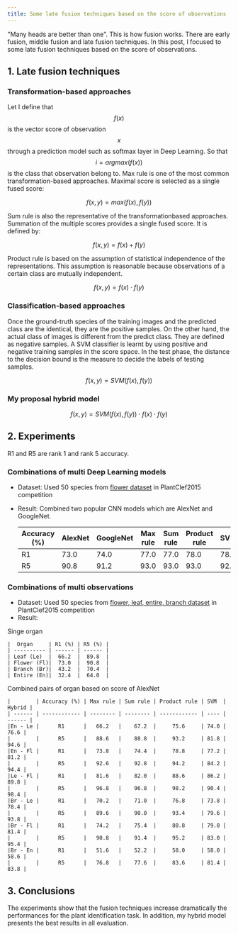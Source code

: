 ```yaml
---
title: Some late fusion techniques based on the score of observations
---
```

"Many heads are better than one". This is how fusion works. There are early fusion, middle fusion and late fusion techniques.
In this post, I focused to  some late fusion techniques based on the score of observations.

## 1. Late fusion techniques

### Transformation-based approaches

Let I define that $$f(x)$$ is the vector score of observation $$x$$ through a prediction model such as softmax layer in Deep Learning.
So that $$i = argmax(f(x))$$ is the class that observation belong to.
Max rule is one of the most common transformation-based approaches. Maximal score is selected as a single fused score:

$$f(x, y) = max(f(x), f(y))$$
 
Sum rule is also the representative of the transformationbased approaches. Summation of the multiple scores provides a single fused score. It is defined by:

$$f(x, y) = f(x) + f(y)$$
 
Product rule is based on the assumption of statistical independence of the representations.
This assumption is reasonable because observations of a certain class are mutually independent.
 
$$f(x, y) = f(x) \cdot f(y)$$

### Classification-based approaches

Once the ground-truth species of the training images and the predicted
class are the identical, they are the positive samples. On
the other hand, the actual class of images is different from
the predict class. They are defined as negative samples. A SVM
classifier is learnt by using positive and negative
training samples in the score space. In the test phase, the
distance to the decision bound is the measure to decide the
labels of testing samples.

$$f(x, y) = SVM(f(x), f(y))$$

### My proposal hybrid model

$$f(x, y) = SVM(f(x), f(y)) \cdot f(x) \cdot f(y)$$

## 2. Experiments

R1 and R5 are rank 1 and rank 5 accuracy.

### Combinations of multi Deep Learning models

* Dataset: Used 50 species from [flower dataset](http://www.imageclef.org/lifeclef/2015/plant) in PlantClef2015 competition
* Result: Combined two popular CNN models which are AlexNet and GoogleNet.


	| Accuracy (%) | AlexNet | GoogleNet | Max rule | Sum rule  | Product rule | SVM  | Hybrid |
	| ------------ | ------- | --------- | -------- | --------- | ------------ | ---- | ------ |
	| 		R1     |  73.0   |   74.0    |   77.0   |   77.0    |      78.0    | 78.0 |  78.2  |
	| 		R5	   |  90.8   |   91.2    |   93.0   |   93.0    |      93.0    | 92.0 |  93.0  |


### Combinations of multi observations

* Dataset: Used 50 species from [flower, leaf, entire, branch dataset](http://www.imageclef.org/lifeclef/2015/plant) in PlantClef2015 competition
* Result:

Singe organ


	|  Organ     | R1 (%) | R5 (%) |
	| ---------- | ------ | ------ |
	| Leaf (Le)  |  66.2  |  89.8  |
	| Flower (Fl)|  73.0  |  90.8  |
	| Branch (Br)|  43.2  |  70.4  |
	| Entire (En)|  32.4  |  64.0  |

Combined pairs of organ based on score of AlexNet


	|     	 | Accuracy (%) | Max rule | Sum rule | Product rule | SVM  | Hybrid |
	| ------ | ------------ | -------- | -------- | ------------ | ---- | ------ |
	|En - Le | 		R1		| 	66.2   | 	67.2  | 	75.6 	 | 74.0 | 	76.6 |
	|        | 		R5 		| 	88.6   | 	88.8  | 	93.2 	 | 81.8 | 	94.6 |
	|En - Fl | 		R1 		| 	73.8   | 	74.4  | 	78.8 	 | 77.2 | 	81.2 |
	|        | 		R5 		| 	92.6   | 	92.8  | 	94.2	 | 84.2 | 	94.4 |
	|Le - Fl | 		R1 		| 	81.6   | 	82.0  | 	88.6  	 | 86.2 | 	89.8 |
	|        | 		R5 		| 	96.8   | 	96.8  | 	98.2	 | 90.4 | 	98.4 |
	|Br - Le | 		R1 		| 	70.2   | 	71.0  | 	76.8  	 | 73.8 | 	78.4 |
	|        | 		R5 		| 	89.6   | 	90.0  | 	93.4	 | 79.6 | 	93.8 |
	|Br - Fl | 		R1 		| 	74.2   | 	75.4  | 	80.8	 | 79.0 | 	81.4 |
	|        | 		R5 		| 	90.8   | 	91.4  | 	95.2 	 | 83.0 | 	95.4 |
	|Br - En | 		R1 		| 	51.6   | 	52.2  | 	58.0	 | 58.0 | 	58.6 |
	|        | 		R5 		| 	76.8   | 	77.6  | 	83.6	 | 81.4 | 	83.8 |


## 3. Conclusions

The experiments show that the fusion techniques increase dramatically the
performances for the plant identification task. In addition, my hybrid model presents the best results in all
evaluation.